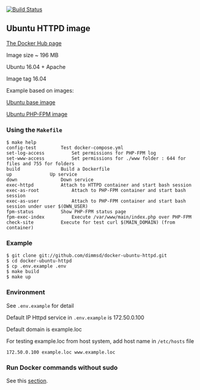 [![Build Status](https://travis-ci.org/dimmsd/docker-ubuntu-httpd.svg?branch=master)](https://travis-ci.org/dimmsd/docker-ubuntu-httpd)

## Ubuntu HTTPD image

[The Docker Hub page](https://hub.docker.com/r/dimmsd/ubuntu-httpd)

Image size ~ 196 MB

Ubuntu 16.04 + Apache

Image tag 16.04

Example based on images:

[Ubuntu base image](https://github.com/dimmsd/docker-ubuntu-base)

[Ubuntu PHP-FPM image](https://github.com/dimmsd/docker-ubuntu-php-fpm)

### Using the `Makefile`

```
$ make help
config-test			Test docker-compose.yml
set-log-access			Set permissions for PHP-FPM log
set-www-access			Set permissions for ./www folder : 644 for files and 755 for folders
build				Build a Dockerfile
up				Up service
down				Down service
exec-httpd			Attach to HTTPD container and start bash session
exec-as-root			Attach to PHP-FPM container and start bash session
exec-as-user			Attach to PHP-FPM container and start bash session under user $(OWN_USER)
fpm-status			Show PHP-FPM status page
fpm-exec-index			Execute /var/www/main/index.php over PHP-FPM
check-site			Execute for test curl $(MAIN_DOMAIN) (from container)
```

### Example

```
$ git clone git://github.com/dimmsd/docker-ubuntu-httpd.git
$ cd docker-ubuntu-httpd
$ cp .env.example .env
$ make build
$ make up
```

### Environment

See `.env.example` for detail

Default IP Httpd service in `.env.example` is 172.50.0.100

Default domain is example.loc

For testing example.loc from host system, add host name in `/etc/hosts` file

```
172.50.0.100 example.loc www.example.loc
```

### Run Docker commands without sudo

See this [section](https://github.com/dimmsd/docker-ubuntu-base#run-docker-commands-without-sudo).

